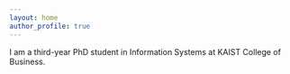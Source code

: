 ```yaml
---
layout: home
author_profile: true
---
```


I am a third-year PhD student in Information Systems at KAIST College of Business.
